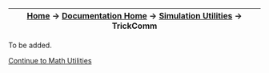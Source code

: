 | [Home](/trick) → [Documentation Home](../Documentation-Home) → [Simulation Utilities](Simulation-Utilities) → TrickComm |
|------------------------------------------------------------------|

To be added.

[Continue to Math Utilities](Math-Utilities)
